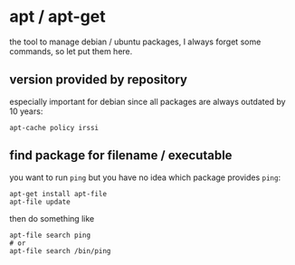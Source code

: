 # apt / apt-get

the tool to manage debian / ubuntu packages, I always forget some commands, so let put them here.

## version provided by repository

especially important for debian since all packages are always outdated by 10 years:

```
apt-cache policy irssi
```

## find package for filename / executable

you want to run `ping` but you have no idea which package provides `ping`:

```
apt-get install apt-file
apt-file update
```

then do something like

```
apt-file search ping
# or
apt-file search /bin/ping
```

